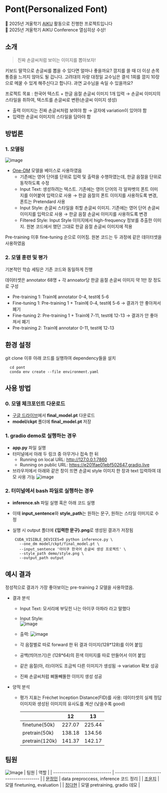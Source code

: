 # Pont(Personalized Font)

📢 2025년 겨울학기 [AIKU](https://github.com/AIKU-Official) 활동으로 진행한 프로젝트입니다
</br>🎉 2025년 겨울학기 AIKU Conference 열심히상 수상!

## 소개
> 진짜 손글씨처럼 보이는 이미지를 뽑아보자!
>
키보드 딸깍으로 손글씨를 뽑을 수 있다면 얼마나 좋을까요? 깜지를 쓸 때 더 이상 손목 통증을 느끼지 않아도 될 겁니다. 고려대의 자랑 대정일 교수님은 결석 1회를 깜지 10장으로 메꿀 수 있게 해주신다고 합니다. 과연 교수님을 속일 수 있을까요?

프로젝트 목표 :
한국어 텍스트 + 한글 음절 손글씨 이미지 1개 입력 → 손글씨 이미지의 스타일을 취하여, 텍스트를 손글씨로 변환(손글씨 이미지 생성)

- 출력 이미지는 진짜 손글씨처럼 보여야 함 → 글자에 variation이 있어야 함
- 입력한 손글씨 이미지의 스타일을 담아야 함

## 방법론
### 1. 모델링
![image](https://github.com/user-attachments/assets/bd245bb7-f48c-475a-8284-fc3e153d82e5)
- [One-DM](https://github.com/dailenson/One-DM/) 모델을 베이스로 사용하였음
    - 기존에는 영어 단어를 단위로 입력 및 출력을 수행하였는데, 한글 음절을 단위로 동작하도록 수정
    - Input Text: 생성하려는 텍스트. 기존에는 영어 단어의 각 알파벳의 폰트 이미지를 이어붙여 입력으로 사용 → 한글 음절의 폰트 이미지를 사용하도록 변경, 폰트는 Pretendard 사용
    - Input Style: 손글씨 스타일을 취할 손글씨 이미지. 기존에는 영어 단어 손글씨 이미지를 입력으로 사용 → 한글 음절 손글씨 이미지를 사용하도록 변경
    - Filtered Style: Input Style 이미지에서 high-frequency 정보를 추출한 이미지. 원본 코드에서 했던 그대로 한글 음절 손글씨 이미지에 적용

Pre-training 이후 fine-tuning 순으로 이어짐. 원본 코드는 두 과정에 같은 데이터셋을 사용하였음

### 2. 모델 훈련 및 평가
기본적인 학습 세팅은 기존 코드와 동일하게 진행

데이터셋은 annotator 68명 + 각 annoator당 한글 음절 손글씨 이미지 약 1만 장 정도로 구성

- Pre-training 1: Train에 annotator 0-4, test에 5-6
- Fine-tuning 1: Pre-training 1 + Train에 0-4, test에 5-6 → 결과가 안 좋아져서 폐기
- Fine-tuning 2: Pre-training 1 + Train에 7-11, test에 12-13 → 결과가 안 좋아져서 폐기
- Pre-training 2: Train에 annotator 0-11, test에 12-13

## 환경 설정
git clone 이후 아래 코드를 실행하여 dependency들을 설치

  ```
    cd pont
    conda env create --file environment.yaml
  ```

## 사용 방법
### 0. 모델 체크포인트 다운로드
- [구글 드라이브](https://drive.google.com/drive/folders/1ozXdHYltBdBwAfijK-rD4ESfh3XqXvBE?usp=drive_link)에서 **final_model.pt** 다운로드
- **model/ckpt** 폴더에 **final_model.pt** 저장

### 1. gradio demo로 실행하는 경우
- **app.py** 파일 실행
- 터미널에서 아래 두 링크 중 아무거나 접속 한 뒤
     - Running on local URL:  http://127.0.0.1:7860
     - Running on public URL: https://e201fae01ebf502647.gradio.live
- 브라우저에서 아래와 같은 창이 뜨면 손글씨 style 이미지 한 장과 text 입력하여 데모 사용 가능
![image](https://github.com/user-attachments/assets/99a44fec-555f-4d32-b736-9881071cb088)


### 2. 터미널에서 bash 파일로 실행하는 경우
- **inference.sh** 파일 실행 혹은 아래 코드 실행
- 이때 **input_sentence**와 **style_path**는 원하는 문구, 원하는 스타일 이미지로 수정
- 실행 시 output 폴더에 **{입력한 문구}.png**로 생성된 결과가 저장됨
  
   ```
    CUDA_VISIBLE_DEVICES=0 python inference.py \
      --one_dm model/ckpt/final_model.pt \
      --input_sentence '아이쿠 한국어 손글씨 생성 프로젝트' \
      --style_path demo/style.png \
      --output_path output
   ```


## 예시 결과
정성적으로 결과가 가장 좋아보이는 pre-training 2 모델을 사용하였음. 

- 결과 분석
    - Input Text: 모서리에 부딪힌 나는 아이쿠 아파라 라고 말했다
    - Input Style:
      </br>![image](https://github.com/user-attachments/assets/303980db-fe2c-4a4b-a5da-897fa4d22246) 
    - 출력:
      ![image](https://github.com/user-attachments/assets/055fc4ed-6baf-4b4a-9f26-7226e340eea3)
        
    - 각 음절별로 따로 forward 한 뒤 결과 이미지(128*128)를 이어 붙임
    - 공백(띄어쓰기)은 (128*64)의 흰색 이미지를 따로 만들어서 이어 붙임
    - 같은 음절(아, 라)이어도 조금씩 다른 이미지가 생성됨 → variation 확보 성공
    - 진짜 손글씨처럼 삐뚤빼뚤한 이미지 생성 성공
- 양적 분석
    - 평가 지표는 Fréchet Inception Distance(FID)를 사용: 데이터셋의 실제 정답 이미지와 생성된 이미지의 유사도를 계산 (낮을수록 good)
      
        |  | 12 | 13 |
        | --- | --- | --- |
        | finetune(50k) | 227.07 | 225.44 |      
        | pretrain(50k) | 138.18 | 134.56 |
        | pretrain(120k) | 141.37 | 142.17 |


## 팀원
![Image](https://github.com/user-attachments/assets/8f74f19f-7f41-42e0-bd0c-3696984fe9d9)
  | 팀원                            | 역할                                       |
| ----------------------------- | ---------------------------------------- |
| [문정민](https://github.com/strn18) |    data preproccess, inference 코드 정리    |
| [조윤지](https://github.com/robosun78)     |    모델 finetuning, evaluation    |
| [정다현](https://github.com/dhyun22)        |    모델 pretraining, gradio 데모   |
